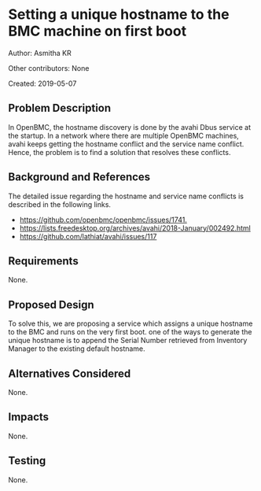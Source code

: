 # Setting a unique hostname to the BMC machine on first boot

Author: Asmitha KR

Other contributors: None

Created: 2019-05-07

## Problem Description

In OpenBMC, the hostname discovery is done by the avahi Dbus service at the
startup. In a network where there are multiple OpenBMC machines, avahi keeps
getting the hostname conflict and the service name conflict. Hence, the problem
is to find a solution that resolves these conflicts.

## Background and References

The detailed issue regarding the hostname and service name conflicts is
described in the following links.

- <https://github.com/openbmc/openbmc/issues/1741.>
- <https://lists.freedesktop.org/archives/avahi/2018-January/002492.html>
- <https://github.com/lathiat/avahi/issues/117>

## Requirements

None.

## Proposed Design

To solve this, we are proposing a service which assigns a unique hostname to the
BMC and runs on the very first boot. one of the ways to generate the unique
hostname is to append the Serial Number retrieved from Inventory Manager to the
existing default hostname.

## Alternatives Considered

None.

## Impacts

None.

## Testing

None.

